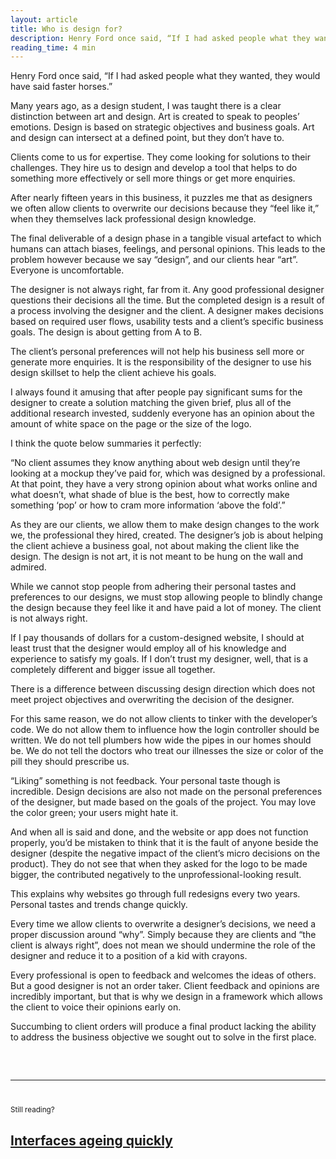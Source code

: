 ```yaml
---
layout: article
title: Who is design for?
description: Henry Ford once said, “If I had asked people what they wanted, they would have said faster horses.”
reading_time: 4 min
---
```

Henry Ford once said, “If I had asked people what they wanted, they would have said faster horses.”

Many years ago, as a design student, I was taught there is a clear distinction between art and design. Art is created to speak to peoples’ emotions. Design is based on strategic objectives and business goals. Art and design can intersect at a defined point, but they don’t have to. 

Clients come to us for expertise. They come looking for solutions to their challenges. They hire us to design and develop a tool that helps to do something more effectively or sell more things or get more enquiries. 

After nearly fifteen years in this business, it puzzles me that as designers we often allow clients to overwrite our decisions because they “feel like it,” when they themselves lack professional design knowledge. 

The final deliverable of a design phase in a tangible visual artefact to which humans can attach biases, feelings, and personal opinions. This leads to the problem however because we say “design”, and our clients hear “art”. Everyone is uncomfortable. 

The designer is not always right, far from it. Any good professional designer questions their decisions all the time. But the completed design is a result of a process involving the designer and the client. 
A designer makes decisions based on required user flows, usability tests and a client’s specific business goals. The design is about getting from A to B. 

The client’s personal preferences will not help his business sell more or generate more enquiries. It is the responsibility of the designer to use his design skillset to help the client achieve his goals. 

I always found it amusing that after people pay significant sums for the designer to create a solution matching the given brief, plus all of the additional research invested, suddenly everyone has an opinion about the amount of white space on the page or the size of the logo. 

I think the quote below summaries it perfectly:

“No client assumes they know anything about web design until they’re looking at a mockup they’ve paid for, which was designed by a professional. At that point, they have a very strong opinion about what works online and what doesn’t, what shade of blue is the best, how to correctly make something ‘pop’ or how to cram more information ‘above the fold’.”

As they are our clients, we allow them to make design changes to the work we, the professional they hired, created. The designer’s job is about helping the client achieve a business goal, not about making the client like the design. The design is not art, it is not meant to be hung on the wall and admired.

While we cannot stop people from adhering their personal tastes and preferences to our designs, we must stop allowing people to blindly change the design because they feel like it and have paid a lot of money. The client is not always right. 

If I pay thousands of dollars for a custom-designed website, I should at least trust that the designer would employ all of his knowledge and experience to satisfy my goals. If I don’t trust my designer, well, that is a completely different and bigger issue all together. 

There is a difference between discussing design direction which does not meet project objectives and overwriting the decision of the designer. 

For this same reason, we do not allow clients to tinker with the developer’s code. We do not allow them to influence how the login controller should be written. We do not tell plumbers how wide the pipes in our homes should be. We do not tell the doctors who treat our illnesses the size or color of the pill they should prescribe us.  

“Liking” something is not feedback. Your personal taste though is incredible. Design decisions are also not made on the personal preferences of the designer, but made based on the goals of the project. You may love the color green; your users might hate it.

And when all is said and done, and the website or app does not function properly, you’d be mistaken to think that it is the fault of anyone beside the designer (despite the negative impact of the client’s micro decisions on the product). They do not see that when they asked for the logo to be made bigger, the contributed negatively to the unprofessional-looking result. 

This explains why websites go through full redesigns every two years. Personal tastes and trends change quickly. 

Every time we allow clients to overwrite a designer’s decisions, we need a proper discussion around “why”. Simply because they are clients and “the client is always right”, does not mean we should undermine the role of the designer and reduce it to a position of a kid with crayons. 

Every professional is open to feedback and welcomes the ideas of others. But a good designer is not an order taker. Client feedback and opinions are incredibly important, but that is why we design in a framework which allows the client to voice their opinions early on. 

Succumbing to client orders will produce a final product lacking the ability to address the business objective we sought out to solve in the first place.

<hr style="margin-top: 60px; margin-bottom: 40px;">
<small>Still reading?</small>
<h2><a href="/writing/interfaces-ageing-quickly/">Interfaces ageing quickly</a></h2>